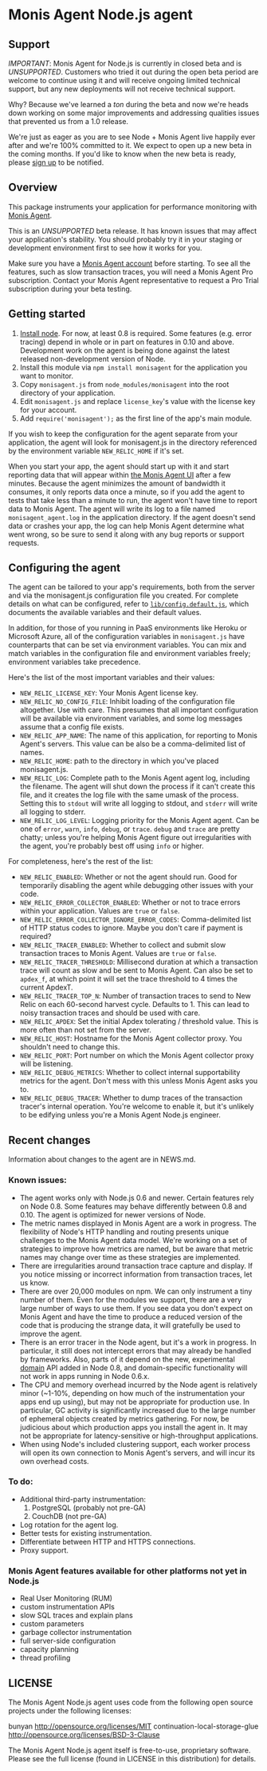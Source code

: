 # Monis Agent Node.js agent

## Support

*IMPORTANT*: Monis Agent for Node.js is currently in closed beta and is
*UNSUPPORTED*. Customers who tried it out during the open beta period are
welcome to continue using it and will receive ongoing limited technical
support, but any new deployments will not receive technical support.

Why? Because we've learned a *ton* during the beta and now we're heads down
working on some major improvements and addressing qualities issues that
prevented us from a 1.0 release.

We're just as eager as you are to see Node + Monis Agent live happily ever
after and we're 100% committed to it. We expect to open up a new beta in the
coming months. If you'd like to know when the new beta is ready, please
[sign up](http://try.monisagent.com/nodejs) to be notified.

## Overview

This package instruments your application for performance monitoring
with [Monis Agent](http://monisagent.com).

This is an *UNSUPPORTED* beta release. It has known issues that may
affect your application's stability. You should probably try it in your
staging or development environment first to see how it works for you.

Make sure you have a [Monis Agent account](http://monisagent.com) before
starting. To see all the features, such as slow transaction traces, you will
need a Monis Agent Pro subscription. Contact your Monis Agent representative to
request a Pro Trial subscription during your beta testing.

## Getting started

1. [Install node](http://nodejs.org/#download). For now, at least 0.8 is
   required. Some features (e.g. error tracing) depend in whole or in
   part on features in 0.10 and above. Development work on the agent is
   being done against the latest released non-development version of Node.
2. Install this module via `npm install monisagent` for the application you
   want to monitor.
3. Copy `monisagent.js` from `node_modules/monisagent` into the root directory of
   your application.
4. Edit `monisagent.js` and replace `license_key`'s value with the license key
   for your account.
5. Add `require('monisagent');` as the first line of the app's main module.

If you wish to keep the configuration for the agent separate from your
application, the agent will look for monisagent.js in the directory referenced
by the environment variable `NEW_RELIC_HOME` if it's set.

When you start your app, the agent should start up with it and start
reporting data that will appear within [the Monis Agent
UI](https://rpm.monisagent.com/) after a few minutes. Because the agent
minimizes the amount of bandwidth it consumes, it only reports data once a
minute, so if you add the agent to tests that take less than a minute to run,
the agent won't have time to report data to Monis Agent. The agent will write
its log to a file named `monisagent_agent.log` in the application directory. If
the agent doesn't send data or crashes your app, the log can help Monis Agent
determine what went wrong, so be sure to send it along with any bug reports
or support requests.

## Configuring the agent

The agent can be tailored to your app's requirements, both from the server and
via the monisagent.js configuration file you created. For complete details on
what can be configured, refer to
[`lib/config.default.js`](https://github.com/Cryptoking28/monisagent/blob/master/lib/config.default.js),
which documents the available variables and their default values.

In addition, for those of you running in PaaS environments like Heroku or
Microsoft Azure, all of the configuration variables in `monisagent.js` have
counterparts that can be set via environment variables. You can mix and match
variables in the configuration file and environment variables freely;
environment variables take precedence.

Here's the list of the most important variables and their values:

* `NEW_RELIC_LICENSE_KEY`: Your Monis Agent license key.
* `NEW_RELIC_NO_CONFIG_FILE`: Inhibit loading of the configuration file
  altogether. Use with care. This presumes that all important configuration
  will be available via environment variables, and some log messages
  assume that a config file exists.
* `NEW_RELIC_APP_NAME`: The name of this application, for reporting to
  Monis Agent's servers. This value can be also be a comma-delimited list of
  names.
* `NEW_RELIC_HOME`: path to the directory in which you've placed monisagent.js.
* `NEW_RELIC_LOG`: Complete path to the Monis Agent agent log, including
  the filename. The agent will shut down the process if it can't create
  this file, and it creates the log file with the same umask of the
  process. Setting this to `stdout` will write all logging to stdout, and
  `stderr` will write all logging to stderr.
* `NEW_RELIC_LOG_LEVEL`: Logging priority for the Monis Agent agent. Can be one of
  `error`, `warn`, `info`, `debug`, or `trace`. `debug` and `trace` are
  pretty chatty; unless you're helping Monis Agent figure out irregularities
  with the agent, you're probably best off using `info` or higher.

For completeness, here's the rest of the list:

* `NEW_RELIC_ENABLED`: Whether or not the agent should run. Good for
  temporarily disabling the agent while debugging other issues with your
  code.
* `NEW_RELIC_ERROR_COLLECTOR_ENABLED`: Whether or not to trace errors within
  your application. Values are `true` or `false`.
* `NEW_RELIC_ERROR_COLLECTOR_IGNORE_ERROR_CODES`: Comma-delimited list of HTTP
  status codes to ignore. Maybe you don't care if payment is required?
* `NEW_RELIC_TRACER_ENABLED`: Whether to collect and submit slow
  transaction traces to Monis Agent. Values are `true` or `false`.
* `NEW_RELIC_TRACER_THRESHOLD`: Millisecond duration at which
  a transaction trace will count as slow and be sent to Monis Agent. Can
  also be set to `apdex_f`, at which point it will set the trace threshold
  to 4 times the current ApdexT.
* `NEW_RELIC_TRACER_TOP_N`: Number of transaction traces to send to New
  Relic on each 60-second harvest cycle. Defaults to 1. This can lead
  to noisy transaction traces and should be used with care.
* `NEW_RELIC_APDEX`: Set the initial Apdex tolerating / threshold value.
  This is more often than not set from the server.
* `NEW_RELIC_HOST`: Hostname for the Monis Agent collector proxy. You
  shouldn't need to change this.
* `NEW_RELIC_PORT`: Port number on which the Monis Agent collector proxy
  will be listening.
* `NEW_RELIC_DEBUG_METRICS`: Whether to collect internal supportability
  metrics for the agent. Don't mess with this unless Monis Agent asks you to.
* `NEW_RELIC_DEBUG_TRACER`: Whether to dump traces of the transaction tracer's
  internal operation. You're welcome to enable it, but it's unlikely to be
  edifying unless you're a Monis Agent Node.js engineer.

## Recent changes

Information about changes to the agent are in NEWS.md.

### Known issues:

* The agent works only with Node.js 0.6 and newer. Certain features rely on
  Node 0.8. Some features may behave differently between 0.8 and 0.10. The
  agent is optimized for newer versions of Node.
* The metric names displayed in Monis Agent are a work in progress. The
  flexibility of Node's HTTP handling and routing presents unique
  challenges to the Monis Agent data model. We're working on a set of
  strategies to improve how metrics are named, but be aware that metric
  names may change over time as these strategies are implemented.
* There are irregularities around transaction trace capture and display.
  If you notice missing or incorrect information from transaction traces,
  let us know.
* There are over 20,000 modules on npm. We can only instrument a tiny
  number of them. Even for the modules we support, there are a very
  large number of ways to use them. If you see data you don't expect on
  Monis Agent and have the time to produce a reduced version of the code
  that is producing the strange data, it will gratefully be used to
  improve the agent.
* There is an error tracer in the Node agent, but it's a work in progress.
  In particular, it still does not intercept errors that may already be
  handled by frameworks. Also, parts of it depend on the new, experimental
  [domain](http://nodejs.org/api/domain.html) API added in Node 0.8, and
  domain-specific functionality will not work in apps running in
  Node 0.6.x.
* The CPU and memory overhead incurred by the Node agent is relatively
  minor (~1-10%, depending on how much of the instrumentation your
  apps end up using), but may not be appropriate for production use.
  In particular, GC activity is significantly increased due to the
  large number of ephemeral objects created by metrics gathering. For
  now, be judicious about which production apps you install the agent in.
  It may not be appropriate for latency-sensitive or high-throughput
  applications.
* When using Node's included clustering support, each worker process will
  open its own connection to Monis Agent's servers, and will incur its own
  overhead costs.

### To do:

* Additional third-party instrumentation:
    1. PostgreSQL (probably not pre-GA)
    2. CouchDB (not pre-GA)
* Log rotation for the agent log.
* Better tests for existing instrumentation.
* Differentiate between HTTP and HTTPS connections.
* Proxy support.

### Monis Agent features available for other platforms not yet in Node.js

* Real User Monitoring (RUM)
* custom instrumentation APIs
* slow SQL traces and explain plans
* custom parameters
* garbage collector instrumentation
* full server-side configuration
* capacity planning
* thread profiling

## LICENSE

The Monis Agent Node.js agent uses code from the following open source projects
under the following licenses:

  bunyan                           http://opensource.org/licenses/MIT
  continuation-local-storage-glue  http://opensource.org/licenses/BSD-3-Clause

The Monis Agent Node.js agent itself is free-to-use, proprietary software.
Please see the full license (found in LICENSE in this distribution) for
details.
